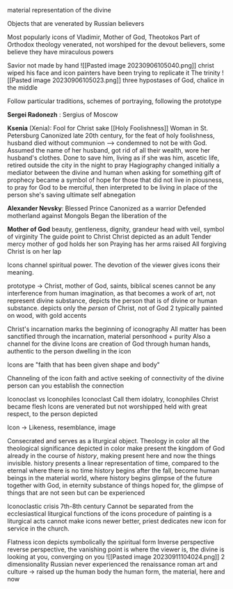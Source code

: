material representation of the divine

Objects that are venerated by Russian believers

Most popularly icons of Vladimir, Mother of God, Theotokos
Part of Orthodox theology
venerated, not worshiped
for the devout believers, some believe they have miraculous powers

Savior not made by hand
![[Pasted image 20230906105040.png]]
	christ wiped his face and icon painters have been trying to replicate it
The trinity
![[Pasted image 20230906105023.png]]
	three hypostases of God, chalice in the middle


Follow particular traditions, schemes of portraying, following the prototype

**Sergei Radonezh** : Sergius of Moscow

**Ksenia** (Xenia): Fool for Christ sake
	[[Holy Foolishness]]
	Woman in St. Petersburg 
	Canonized late 20th century, for the feat of holy foolishness, husband died without communion --> condemned to not be with God. Assumed the name of her husband, got rid of all their wealth, wore her husband's clothes. Done to save him, living as if she was him, ascetic life, retired outside the city in the night to pray 
	Hagiography changed
		initially a mediator between the divine and human when asking for something
		gift of prophecy
		became a symbol of hope for those that did not live in piousness, to pray for God to be merciful, then interpreted to be living in place of the person she's saving
		ultimate self abnegation

**Alexander Nevsky**: Blessed Prince
	Canonized as a warrior
	Defended motherland against Mongols
	Began the liberation of the 

**Mother of God**
	beauty, gentleness, dignity, grandeur
	head with veil, symbol of virginity
	The guide
		point to Christ
		Christ depicted as an adult
	Tender mercy
		mother of god holds her son
	Praying
		has her arms raised
	All forgiving
		Christ is on her lap 


Icons channel spiritual power.
The devotion of the viewer gives icons their meaning. 

prototype -> Christ, mother of God, saints, biblical scenes 
cannot be any interference from human imagination, as that becomes a work of art, not represent divine substance, depicts the person that is of divine or human substance. 
	depicts only the *person* of Christ, not of God 2
typically painted on wood, with gold accents

Christ's incarnation marks the beginning of iconography
	All matter has been sanctified through the incarnation, material personhood + purity
	Also a channel for the divine
	Icons are creation of God through human hands, authentic to the person dwelling in the icon
<div class="quote">Icons are "faith that has been given shape and body" </div>

Channeling of the icon
	faith and active seeking of connectivity of the divine person can you establish the connection

Iconoclast vs Iconophiles
	Iconoclast 
		Call them idolatry, 
	Iconophiles
		Christ became flesh
		Icons are venerated but not worshipped
			held with great respect, to the person depicted

Icon -> Likeness, resemblance, image

Consecrated and serves as a liturgical object.
Theology in color
	all the theological significance depicted in color
	make present the kingdom of God already in the course of *history*, making present here and now the things invisible.
		history presents a linear representation of time, compared to the eternal where there is no time
		history begins after the fall, become human beings in the material world, where history begins
	glimpse of the future together with God, in eternity
	substance of things hoped for, the glimpse of things that are not seen but can be experienced

Iconoclastic crisis  7th-8th century
Cannot be separated from the ecclesiastical liturgical functions of the icons
procedure of painting is a liturgical acts
cannot make icons newer better, 
priest dedicates new icon for service in the church.


Flatness
	icon depicts symbolically the spiritual form
Inverse perspective
	reverse perspective, the vanishing point is where the viewer is, the divine is looking at you, converging on you
![[Pasted image 20230911104024.png]]
2 dimensionality
	Russian never experienced the renaissance 
	roman art and culture -> raised up the human body the human form, the material, here and now
	